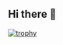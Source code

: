 ## Hi there 👋

[![trophy](https://github-profile-trophy.vercel.app/?username=yusufdanis&theme=dracula&margin-w=5)](https://github.com/ryo-ma/github-profile-trophy)
